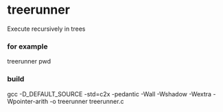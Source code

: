 # treerunner
Execute recursively in trees

### for example
treerunner pwd

### build
gcc -D_DEFAULT_SOURCE -std=c2x -pedantic -Wall -Wshadow -Wextra -Wpointer-arith -o treerunner treerunner.c
